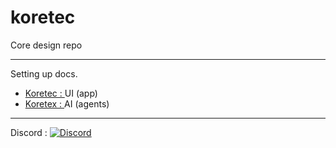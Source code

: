 # koretec
Core design repo

<hr>

Setting up docs.

-  [Koretec : ](https://github.com/kontains/koretec)  UI  (app)
-  [Koretex : ](https://github.com/kontains/koretex)  AI  (agents)

<hr>

Discord :  [![Discord](https://img.shields.io/discord/416779691525931008?color=%237289da&label=Discord)](https://discord.gg/zGn7MS6)
